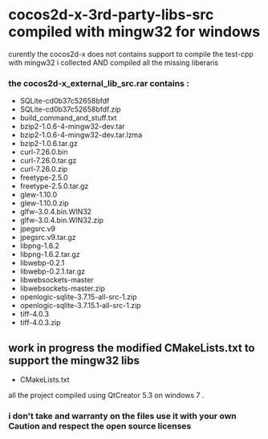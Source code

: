 # cocos2d-x-3rd-party-libs-src compiled with mingw32 for windows 

curently the cocos2d-x does not contains support to compile the test-cpp with mingw32 
i collected AND compiled all the missing liberaris  
### the cocos2d-x_external_lib_src.rar contains : 

* SQLite-cd0b37c52658bfdf
* SQLite-cd0b37c52658bfdf.zip
* build_command_and_stuff.txt
* bzip2-1.0.6-4-mingw32-dev.tar
* bzip2-1.0.6-4-mingw32-dev.tar.lzma
* bzip2-1.0.6.tar.gz
* curl-7.26.0.bin
* curl-7.26.0.tar.gz
* curl-7.26.0.zip
* freetype-2.5.0
* freetype-2.5.0.tar.gz
* glew-1.10.0
* glew-1.10.0.zip
* glfw-3.0.4.bin.WIN32
* glfw-3.0.4.bin.WIN32.zip
* jpegsrc.v9
* jpegsrc.v9.tar.gz
* libpng-1.6.2
* libpng-1.6.2.tar.gz
* libwebp-0.2.1
* libwebp-0.2.1.tar.gz
* libwebsockets-master
* libwebsockets-master.zip
* openlogic-sqlite-3.7.15-all-src-1.zip
* openlogic-sqlite-3.7.15.1-all-src-1.zip
* tiff-4.0.3
* tiff-4.0.3.zip

## work in progress the modified CMakeLists.txt to support the mingw32 libs 
 * CMakeLists.txt


all the project compiled using QtCreator 5.3 on windows 7 . 

### i don't take and warranty on the files use it with your own Caution and respect the open source licenses